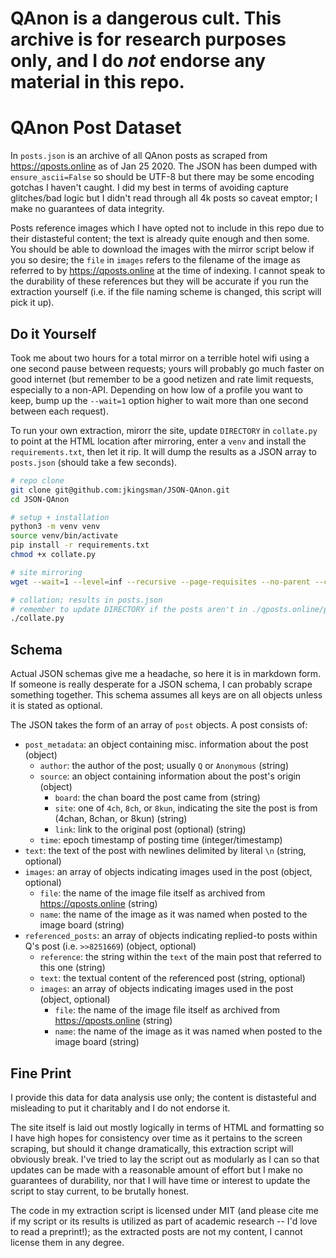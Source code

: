 # QAnon is a dangerous cult. This archive is for research purposes only, and I do _not_ endorse any material in this repo.

# QAnon Post Dataset

In `posts.json` is an archive of all QAnon posts as scraped from https://qposts.online as of Jan 25 2020. The JSON has been dumped with `ensure_ascii=False` so should be UTF-8 but there may be some encoding gotchas I haven't caught. I did my best in terms of avoiding capture glitches/bad logic but I didn't read through all 4k posts so caveat emptor; I make no guarantees of data integrity.

Posts reference images which I have opted not to include in this repo due to their distasteful content; the text is already quite enough and then some. You should be able to download the images with the mirror script below if you so desire; the `file` in `images` refers to the filename of the image as referred to by https://qposts.online at the time of indexing. I cannot speak to the durability of these references but they will be accurate if you run the extraction yourself (i.e. if the file naming scheme is changed, this script will pick it up).

## Do it Yourself

Took me about two hours for a total mirror on a terrible hotel wifi using a one second pause between requests; yours will probably go much faster on good internet (but remember to be a good netizen and rate limit requests, especially to a non-API. Depending on how low of a profile you want to keep, bump up the `--wait=1` option higher to wait more than one second between each request).

To run your own extraction, mirorr the site, update `DIRECTORY` in `collate.py` to point at the HTML location after mirroring, enter a `venv` and install the `requirements.txt`, then let it rip. It will dump the results as a JSON array to `posts.json` (should take a few seconds).

```bash
# repo clone
git clone git@github.com:jkingsman/JSON-QAnon.git
cd JSON-QAnon

# setup + installation
python3 -m venv venv
source venv/bin/activate
pip install -r requirements.txt
chmod +x collate.py

# site mirroring
wget --wait=1 --level=inf --recursive --page-requisites --no-parent --convert-links --adjust-extension --no-clobber --restrict-file-names=windows -e robots=off https://qposts.online/

# collation; results in posts.json
# remember to update DIRECTORY if the posts aren't in ./qposts.online/page relative to the script
./collate.py
```

## Schema

Actual JSON schemas give me a headache, so here it is in markdown form. If someone is really desperate for a JSON schema, I can probably scrape something together. This schema assumes all keys are on all objects unless it is stated as optional.

The JSON takes the form of an array of `post` objects. A post consists of:

* `post_metadata`: an object containing misc. information about the post (object)
  * `author`: the author of the post; usually `Q` or `Anonymous` (string)
  * `source`: an object containing information about the post's origin (object)
    * `board`: the chan board the post came from (string)
    * `site`: one of `4ch`, `8ch`, or `8kun`, indicating the site the post is from (4chan, 8chan, or 8kun) (string)
    * `link`: link to the original post (optional) (string)
  * `time`: epoch timestamp of posting time (integer/timestamp)
* `text`: the text of the post with newlines delimited by literal `\n` (string, optional)
* `images`: an array of objects indicating images used in the post (object, optional)
  * `file`: the name of the image file itself as archived from https://qposts.online (string)
  * `name`: the name of the image as it was named when posted to the image board (string)
* `referenced_posts`: an array of objects indicating replied-to posts within Q's post (i.e. `>>8251669`) (object, optional)
  * `reference`: the string within the `text` of the main post that referred to this one (string)
  * `text`: the textual content of the referenced post (string, optional)
  * `images`: an array of objects indicating images used in the post (object, optional)
    * `file`: the name of the image file itself as archived from https://qposts.online (string)
    * `name`: the name of the image as it was named when posted to the image board (string)


## Fine Print

I provide this data for data analysis use only; the content is distasteful and misleading to put it charitably and I do not endorse it.

The site itself is laid out mostly logically in terms of HTML and formatting so I have high hopes for consistency over time as it pertains to the screen scraping, but should it change dramatically, this extraction script will obviously break. I've tried to lay the script out as modularly as I can so that updates can be made with a reasonable amount of effort but I make no guarantees of durability, nor that I will have time or interest to update the script to stay current, to be brutally honest.

The code in my extraction script is licensed under MIT (and please cite me if my script or its results is utilized as part of academic research -- I'd love to read a preprint!); as the extracted posts are not my content, I cannot license them in any degree.
